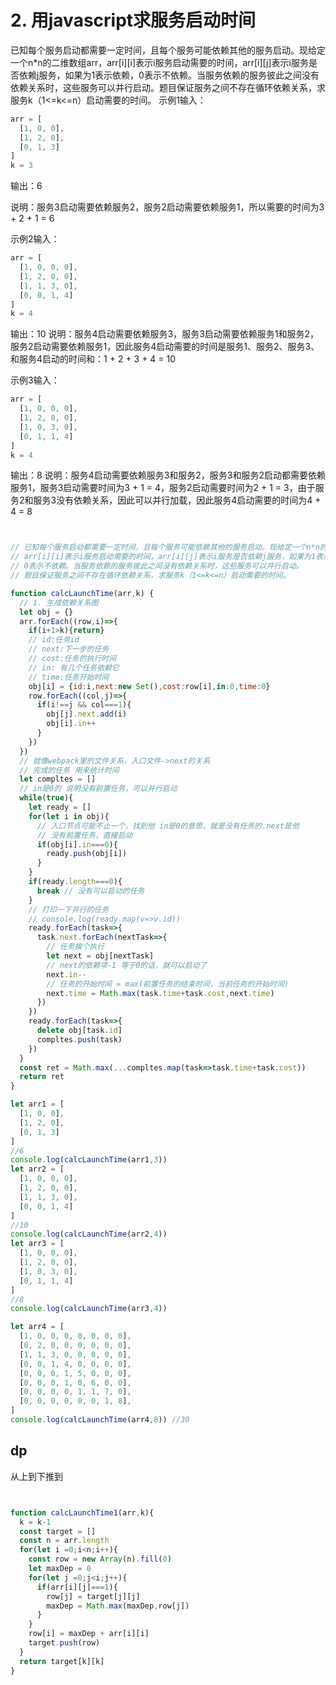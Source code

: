 # 2. 用javascript求服务启动时间
已知每个服务启动都需要一定时间，且每个服务可能依赖其他的服务启动。现给定一个n*n的二维数组arr，arr[i][i]表示i服务启动需要的时间，arr[i][j]表示i服务是否依赖j服务，如果为1表示依赖，0表示不依赖。当服务依赖的服务彼此之间没有依赖关系时，这些服务可以并行启动。题目保证服务之间不存在循环依赖关系，求服务k（1<=k<=n）启动需要的时间。
示例1输入：
```javascript
arr = [
  [1, 0, 0],
  [1, 2, 0],
  [0, 1, 3]
]
k = 3
```
输出：6

说明：服务3启动需要依赖服务2，服务2启动需要依赖服务1，所以需要的时间为3 + 2 + 1 = 6

示例2输入：
```javascript
arr = [
  [1, 0, 0, 0],
  [1, 2, 0, 0],
  [1, 1, 3, 0],
  [0, 0, 1, 4]
]
k = 4
```
输出：10
说明：服务4启动需要依赖服务3，服务3启动需要依赖服务1和服务2，服务2启动需要依赖服务1，因此服务4启动需要的时间是服务1、服务2、服务3、和服务4启动的时间和：1 + 2 + 3 + 4 = 10

示例3输入：
```javascript
arr = [
  [1, 0, 0, 0],
  [1, 2, 0, 0],
  [1, 0, 3, 0],
  [0, 1, 1, 4]
]
k = 4
```
输出：8
说明：服务4启动需要依赖服务3和服务2，服务3和服务2启动都需要依赖服务1，服务3启动需要时间为3 + 1 = 4，服务2启动需要时间为2 + 1 = 3，由于服务2和服务3没有依赖关系，因此可以并行加载，因此服务4启动需要的时间为4 + 4 = 8



```javascript


// 已知每个服务启动都需要一定时间，且每个服务可能依赖其他的服务启动。现给定一个n*n的二维数组arr，
// arr[i][i]表示i服务启动需要的时间，arr[i][j]表示i服务是否依赖j服务，如果为1表示依赖，
// 0表示不依赖。当服务依赖的服务彼此之间没有依赖关系时，这些服务可以并行启动。
// 题目保证服务之间不存在循环依赖关系，求服务k（1<=k<=n）启动需要的时间。

function calcLaunchTime(arr,k) {
  // 1. 生成依赖关系图
  let obj = {}
  arr.forEach((row,i)=>{
    if(i+1>k){return}
    // id:任务id
    // next:下一步的任务
    // cost:任务的执行时间
    // in: 有几个任务依赖它
    // time:任务开始时间
    obj[i] = {id:i,next:new Set(),cost:row[i],in:0,time:0}
    row.forEach((col,j)=>{
      if(i!==j && col===1){
        obj[j].next.add(i)
        obj[i].in++
      }
    })
  })
  // 就像webpack里的文件关系，入口文件->next的关系
  // 完成的任务 用来统计时间
  let compltes = []
  // in是0的 说明没有前置任务，可以并行启动
  while(true){
    let ready = []
    for(let i in obj){
      // 入口节点可能不止一个，找到他 in是0的意思，就是没有任务的.next是他
      // 没有前置任务，直接启动
      if(obj[i].in===0){
        ready.push(obj[i])
      }
    }
    if(ready.length===0){
      break // 没有可以启动的任务
    }
    // 打印一下并行的任务
    // console.log(ready.map(v=>v.id))
    ready.forEach(task=>{
      task.next.forEach(nextTask=>{
        // 任务挨个执行
        let next = obj[nextTask]
        // next的依赖项-1 等于0的话，就可以启动了
        next.in--
        // 任务的开始时间 = max(前置任务的结束时间，当前任务的开始时间)
        next.time = Math.max(task.time+task.cost,next.time)
      })
    })
    ready.forEach(task=>{
      delete obj[task.id]
      compltes.push(task)
    })
  }
  const ret = Math.max(...compltes.map(task=>task.time+task.cost))
  return ret
}

let arr1 = [
  [1, 0, 0],
  [1, 2, 0],
  [0, 1, 3]
]
//6
console.log(calcLaunchTime(arr1,3))
let arr2 = [
  [1, 0, 0, 0],
  [1, 2, 0, 0],
  [1, 1, 3, 0],
  [0, 0, 1, 4]
]
//10
console.log(calcLaunchTime(arr2,4))
let arr3 = [
  [1, 0, 0, 0],
  [1, 2, 0, 0],
  [1, 0, 3, 0],
  [0, 1, 1, 4]
]
//8
console.log(calcLaunchTime(arr3,4))

let arr4 = [
  [1, 0, 0, 0, 0, 0, 0, 0],
  [0, 2, 0, 0, 0, 0, 0, 0],
  [1, 1, 3, 0, 0, 0, 0, 0],
  [0, 0, 1, 4, 0, 0, 0, 0],
  [0, 0, 0, 1, 5, 0, 0, 0],
  [0, 0, 0, 1, 0, 6, 0, 0],
  [0, 0, 0, 0, 1, 1, 7, 0],
  [0, 0, 0, 0, 0, 0, 1, 8],
]
console.log(calcLaunchTime(arr4,8)) //30
```


## dp
从上到下推到


```js


function calcLaunchTime1(arr,k){
  k = k-1
  const target = []
  const n = arr.length
  for(let i =0;i<n;i++){
    const row = new Array(n).fill(0)
    let maxDep = 0
    for(let j =0;j<i;j++){
      if(arr[i][j]===1){
        row[j] = target[j][j]
        maxDep = Math.max(maxDep,row[j])
      }
    }
    row[i] = maxDep + arr[i][i]
    target.push(row)
  }
  return target[k][k]
}

```